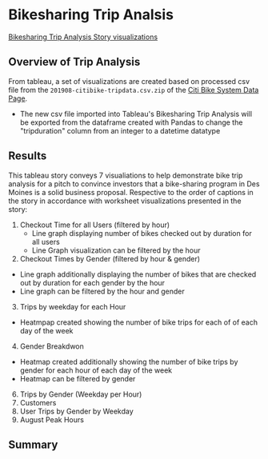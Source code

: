 # Bikesharing Trip Analsis
[Bikesharing Trip Analysis Story visualizations](https://public.tableau.com/app/profile/vincent.zhang3409/viz/BikesharingTripAnalysis/TripAnalysis?publish=yes)

## Overview of Trip Analysis
From tableau, a set of visualizations are created based on processed csv file from the <code>201908-citibike-tripdata.csv.zip</code> of the [Citi Bike System Data Page](https://www.citibikenyc.com/system-data). 
- The new csv file imported into Tableau's Bikesharing Trip Analysis will be exported from the dataframe created with Pandas to change the "tripduration" column from an integer to a datetime datatype 


## Results
This tableau story conveys 7 visualiations to help demonstrate bike trip analysis for a pitch to convince investors that a bike-sharing program in Des Moines is a solid business proposal.
Respective to the order of captions in the story in accordance with worksheet visualizations presented in the story:
1) Checkout Time for all Users (filtered by hour)
   - Line graph displaying number of bikes checked out by duration for all users
   - Line Graph visualization can be filtered by the hour
2) Checkout Times by Gender (filtered by hour & gender)
  - Line graph additionally displaying the number of bikes that are checked out by duration for each gender by the hour
  - Line graph can be filtered by the hour and gender
3) Trips by weekday for each Hour
  - Heatmpap created showing the number of bike trips for each of of each day of the week
4) Gender Breakdwon
  - Heatmap created additionally showing the number of bike trips by gender for each hour of each day of the week
  - Heatmap can be filtered by gender
6) Trips by Gender (Weekday per Hour)
7) Customers
8) User Trips by Gender by Weekday
9) August Peak Hours

## Summary
